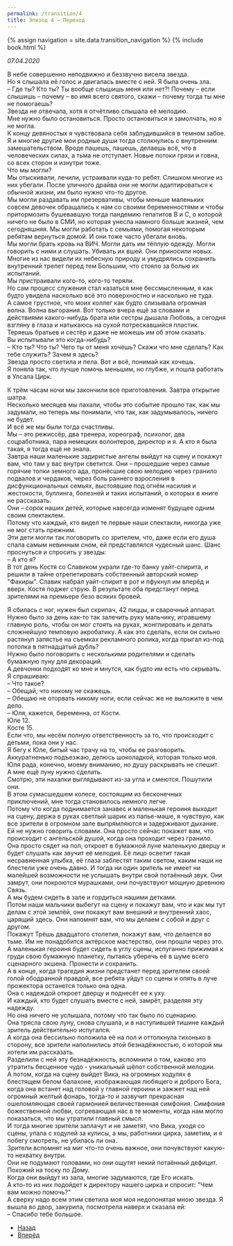 ```yaml
---
permalink: /transition/4
title: Эпизод 4 – Переход
---
```

{% assign navigation  = site.data.transition_navigation %}
{% include book.html %}

*07.04.2020*

В небе совершенно неподвижно и беззвучно висела звезда.  
Но я слышала её голос и двигалась вместе с ней. Я была очень зла.  
– Где ты? Кто ты? Ты вообще слышишь меня или нет?! Почему – если слышишь – почему – во имя всего святого, скажи – почему тогда ты мне не помогаешь?  
Звезда не отвечала, хотя я отчётливо слышала её мелодию.  
Мне нужно было остановиться. Просто остановиться и замолчать, но я не могла.  
К концу девяностых я чувствовала себя заблудившийся в темном забое.  
Я и многие другие мои родные души тогда столкнулись с внутренним замешательством. Вроде пашешь, пашешь, делаешь всё, что в человеческих силах, а тьма не отступает. Новые потоки грязи и говна, со всех сторон и изнутри тоже.  
Что мы могли?  
Мы отыскивали, лечили, устраивали куда-то ребят. Слишком многие из них убегали. После уличного драйва они не могли адаптироваться к обычной жизни, им было нужно что-то другое.  
Мы могли раздавать им презервативы, чтобы меньше маленьких совсем девочек обращались к нам со своими беременностями и чтобы притормозить бушевавшую тогда пандемию гепатитов В и С, о которой ничего не было в СМИ, но которая унесла намного больше жизней, чем сегодняшняя. Мы могли работать с семьями, помогая некоторым ребятам вернуться домой. И они тоже часто убегали вновь.  
Мы могли брать кровь на ВИЧ. Могли дать им тёплую одежду. Могли говорить с ними и слушать. Убивать их вшей. Они приносили новых.  
Многие из нас видели их небесную природу и умудрялись сохранить внутренний трепет перед тем Большим, что стояло за болью их испытаний.  
Мы пристраивали кого-то, кого-то теряли.  
Но сам процесс служения стал казаться мне бессмысленным, я как будто увидела насколько всё это поверхностно и насколько не туда.  
А самое грустное, что моих коллег как будто слизывала огромная волна. Волна выгорания. Вот только вчера ещё за словами и действиями какого-нибудь брата или сестры дышала Любовь, а сегодня взгляну в глаза и натыкаюсь на сухой потрескавшийся пластик.  
Теряешь братьев и сестёр и даже не можешь им об этом сказать.  
Вы испытывали это когда-нибудь?  
– Кто ты? Что ты? Чего ты от меня хочешь? Скажи что мне сделать? Как тебе служить? Зачем я здесь?  
Звезда просто светила и пела. Вот и всё, понимай как хочешь.  
Я поняла так, что лучше помочь меньшим, но глубже, и пошла работать в Упсала Цирк.  

К трём часам ночи мы закончили все приготовления. Завтра открытие шатра.  
Несколько месяцев мы пахали, чтобы это событие прошло так, как мы задумали, но теперь мы понимали, что так, как задумывалось, ничего не будет.  
И всё же мы были тогда счастливы.  
Мы – это режиссёр, два тренера, хореограф, психолог, два соцработника, пара немецких волонтеров, директор и я. А кто я была такая, я тогда ещё не знала.  
Завтра наши маленькие задиристые ангелы выйдут на сцену и покажут вам, что там у вас внутри светится. Они – прошедшие через самые горячие топки земного ада, пронёсшие свою мелодию через гранило подвалов и чердаков, через боль раннего взросления в дисфункциональных семьях, выстоявшие под огнём насилия и жестокости, буллинга, болезней и таких испытаний, о которых в книге не рассказать.  
Они – сорок наших детей, которые навсегда изменят будущее одним своим спектаклем.  
Потому что каждый, кто видел те первые наши спектакли, никогда уже не мог стать прежним.  
Эти дети могли так поговорить со зрителем, что, даже если его душа спала самым невинным сном, ей представлялся чудесный шанс. Шанс проснуться и спросить у звезды:  
– А кто я?  
В тот день Костя со Славиком украли где-то банку уайт-спирита, и решили в тайне отрепетировать собственный авторский номер "Факиры". Славик набрал уайт-спирит в рот и пфукнул им вперёд и вверх. Костя поджег струю. В результате оба предстанут перед зрителями на премьере безо всяких бровей.  

Я сбилась с ног, нужен был скрипач, 42 пиццы, и сварочный аппарат. Нужно было за день как-то так залечить руку мальчику, игравшему главную роль, чтобы он мог стоять на руках, жонглировать и делать сложнейшую темповую акробатику. А как это сделать, если он сильно растянул запястье на съемках рекламного ролика, когда прыгал из-под потолка в пятнадцатый дубль?  
Нужно было поговорить с несколькими родителями и сделать бумажную луну для декораций.  
А девчонки подходят ко мне и мнутся, как будто им есть что скрывать.  
Я спрашиваю:  
– Что такое?  
– Обещай, что никому не скажешь.  
– Обещаю не оторвать никому ноги, если сейчас же не выложите в чем дело.  
– Юля, кажется, беременна, от Кости.  
Юле 12.  
Косте 15.  
Если что, мы несём полную ответственность за то, что происходит с детьми, пока они у нас.  
Я бегу к Юле, битый час трачу на то, чтобы ее разговорить. Аккуратненько подъезжаю, делюсь шоколадкой, которая только моя.  
Юля рада, конечно, моему вниманию, но душу раскрывать не спешит.  
А мне ещё луну нужно сделать.  
Смотрю, эти нахалки выглядывают из-за угла и смеются. Пошутили они.  
В этом сумасшедшем колесе, состоящим из бесконечных приключений, мне тогда становилось немного легче.  
Потому что когда поднимается занавес и маленькая героиня выходит на сцену, держа в руках светлый шарик из папье-маше, я чувствую, как все зрители в огромном зале выпрямляются и задерживают дыхание.  
Ей не нужно говорить словами. Она просто сейчас покажет вам, что происходит с ангельской душой, когда она проходит через гранило.  
Она просто сядет на пол, откроет в бумажной луне маленькую дверцу и будет слушать как звучит её мелодия. Её лицо осветит такая несравненная улыбка, её глаза заблестят таким светом, каким наши не блестели уже очень давно. И тогда ни один зритель не имеет ни малейшей возможности не услышать внутри свой потаённый звук. Они замрут, они покроются мурашками, они почувствуют мощную древнюю Связь.  
А мы будем сидеть в зале и гордиться нашими детками.  
Потом наши мальчики выбегут на сцену и покажут вам, что и как мы тут делам с этой землёй, они покажут вам внешний и внутренний хаос, царящий здесь. Они напомнят вам, что мы делаем с собой и друг с другом.  
Покажут Трёшь двадцатого столетия, покажут вам, что делается во тьме. Им не понадобится актёрское мастерство, они прошли через это.  
А маленькая героиня будет сидеть в углу сцены, испуганно прижимая к груди свою бумажную планетку, пытаясь уберечь её в шуме всего сценарного экшена. Пронести и сохранить.  
А в конце, когда трагедия жизни предстанет перед зрителем своей голой ободранной правдой, все ребята уйдут со сцены и опять в луче прожектора останется только она одна.  
Она с надеждой откроет дверцу и поднесёт ее к уху.  
И каждый, кто будет слушать вместе с ней, замрёт, разделяя эту надежду.  
Но она ничего не услышала, потому что так было по сценарию.  
Она трясла свою луну, снова слушала, и в наступившей тишине каждый зритель действительно испугался.  
А когда она бессильно положила её на пол и оттолкнула тихонько в сторону, все зрители наполнились этой безнадёжностью, о которой мы хотели им рассказать.  
Разделили с ней эту безнадёжность, вспомнили о том, каково это утратить бесценное чудо - уникальный шёпот собственной мелодии.  
А потом, когда на сцену выйдет Вика, на огромных ходулях в блестящем белом балахоне, изображающая любящего и доброго Бога, когда она встанет над головой у главной героини и зажжет над ней огромный желтый фонарь, тогда-то и зазвучит прекрасная ошеломляющая своей гармонией величественная симфония. Симфония божественной любви, согревающая нас в те моменты, когда нам могло показаться, что мы утратили главный смысл.  
И тогда многие зрители заплачут и не заметят, что Вика, уходя со сцены, упала с ходулей за кулисы, а мы, работники цирка, заметим, и я побегу смотреть, не убилась ли она.  
Зрители вспомнят на миг что-то очень важное, они почувствуют какую-то нехватку внутри.  
Они не подумают головами, но они ощутят некий потаённый дефицит. Похожий на тоску по Дому.  
Когда они выйдут из зала, многие задумаются, где Его искать.  
А кто-то из них подойдет к директору нашего цирка и спросит: "Чем вам можно помочь?"  
А сверху надо всем этим светила моя моя недопонятая мною звезда. Я вышла во двор, закурила, посмотрела наверх и сказала ей:  
– Спасибо тебе большое.

<nav aria-label="pagination">
  <ul class="pagination justify-content-center">
    <li class="page-item">
      <a class="page-link" href="/transition/3"><i class="bi bi-arrow-left"></i> Назад</a>
    </li>
    <li class="page-item">
      <a class="page-link" href="/transition/5">Вперёд <i class="bi bi-arrow-right"></i></a>
    </li>
  </ul>
</nav>